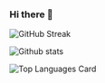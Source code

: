 ### Hi there 👋

<!--
**bada9te/bada9te** is a ✨ _special_ ✨ repository because its `README.md` (this file) appears on your GitHub profile.

Here are some ideas to get you started:

- 🔭 I’m currently working on ...
- 🌱 I’m currently learning ...
- 👯 I’m looking to collaborate on ...
- 🤔 I’m looking for help with ...
- 💬 Ask me about ...
- 📫 How to reach me: ...
- 😄 Pronouns: ...
- ⚡ Fun fact: ...
-->


![GitHub Streak](https://streak-stats.demolab.com/?user=bada9te&theme=swift)

![Github stats](https://github-readme-stats.vercel.app/api?username=bada9te&theme=swift&show_icons=true&count_private=true)

![Top Languages Card](https://github-readme-stats.vercel.app/api/top-langs/?username=bada9te&theme=swift&layout=compact)
